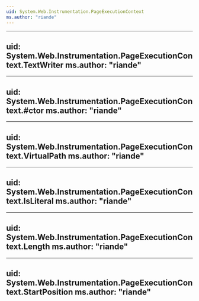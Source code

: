 ```yaml
---
uid: System.Web.Instrumentation.PageExecutionContext
ms.author: "riande"
---
```


---
uid: System.Web.Instrumentation.PageExecutionContext.TextWriter
ms.author: "riande"
---

---
uid: System.Web.Instrumentation.PageExecutionContext.#ctor
ms.author: "riande"
---

---
uid: System.Web.Instrumentation.PageExecutionContext.VirtualPath
ms.author: "riande"
---

---
uid: System.Web.Instrumentation.PageExecutionContext.IsLiteral
ms.author: "riande"
---

---
uid: System.Web.Instrumentation.PageExecutionContext.Length
ms.author: "riande"
---

---
uid: System.Web.Instrumentation.PageExecutionContext.StartPosition
ms.author: "riande"
---
